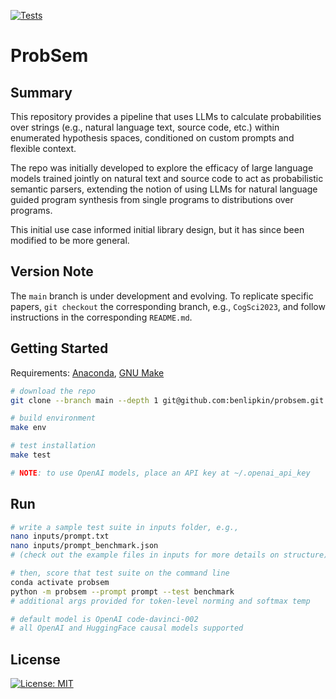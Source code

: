 [![Tests](https://github.com/benlipkin/probsem/actions/workflows/testing.yml/badge.svg)](https://github.com/benlipkin/probsem/actions/workflows/testing.yml)

# ProbSem

## Summary

This repository provides a pipeline that uses LLMs to calculate probabilities over strings (e.g., natural language text, source code, etc.) within enumerated hypothesis spaces, conditioned on custom prompts and flexible context.

The repo was initially developed to explore the efficacy of large language models trained jointly on natural text and source code to act as probabilistic semantic parsers, extending the notion of using LLMs for natural language guided program synthesis from single programs to distributions over programs.

This initial use case informed initial library design, but it has since been modified to be more general.

## Version Note

The `main` branch is under development and evolving. To replicate specific papers, `git checkout` the corresponding branch, e.g., `CogSci2023`, and follow instructions in the corresponding `README.md`.

## Getting Started

Requirements: [Anaconda](https://conda.io/projects/conda/en/latest/user-guide/install/index.html), [GNU Make](https://www.gnu.org/software/make/manual/make.html)

```bash
# download the repo
git clone --branch main --depth 1 git@github.com:benlipkin/probsem.git

# build environment
make env

# test installation
make test

# NOTE: to use OpenAI models, place an API key at ~/.openai_api_key
```

## Run

```bash
# write a sample test suite in inputs folder, e.g.,
nano inputs/prompt.txt
nano inputs/prompt_benchmark.json
# (check out the example files in inputs for more details on structure)

# then, score that test suite on the command line
conda activate probsem
python -m probsem --prompt prompt --test benchmark
# additional args provided for token-level norming and softmax temp

# default model is OpenAI code-davinci-002
# all OpenAI and HuggingFace causal models supported
```

## License

[![License: MIT](https://img.shields.io/badge/License-MIT-brightgreen.svg)](https://opensource.org/licenses/MIT)
